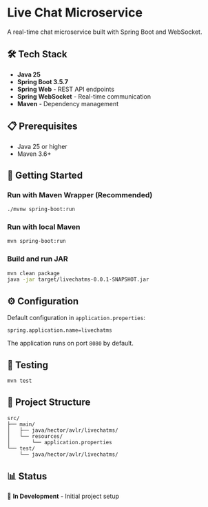 # Live Chat Microservice

A real-time chat microservice built with Spring Boot and WebSocket.

## 🛠️ Tech Stack

- **Java 25**
- **Spring Boot 3.5.7**
- **Spring Web** - REST API endpoints
- **Spring WebSocket** - Real-time communication
- **Maven** - Dependency management

## 📋 Prerequisites

- Java 25 or higher
- Maven 3.6+

## 🚀 Getting Started

### Run with Maven Wrapper (Recommended)

```bash
./mvnw spring-boot:run
```

### Run with local Maven

```bash
mvn spring-boot:run
```

### Build and run JAR

```bash
mvn clean package
java -jar target/livechatms-0.0.1-SNAPSHOT.jar
```

## ⚙️ Configuration

Default configuration in `application.properties`:

```properties
spring.application.name=livechatms
```

The application runs on port `8080` by default.

## 🧪 Testing

```bash
mvn test
```

## 📁 Project Structure

```
src/
├── main/
│   ├── java/hector/avlr/livechatms/
│   └── resources/
│       └── application.properties
└── test/
    └── java/hector/avlr/livechatms/
```

## 📊 Status

🚧 **In Development** - Initial project setup